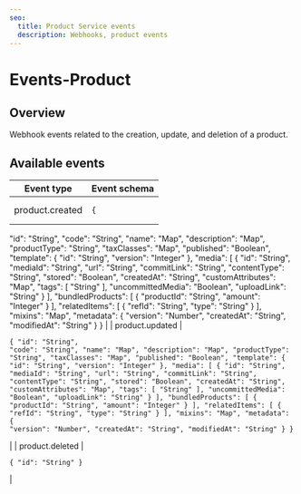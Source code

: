```yaml
---
seo:
  title: Product Service events
  description: Webhooks, product events
---
```


# Events-Product

## Overview

Webhook events related to the creation, update, and deletion of a product.

## Available events

| Event type      | Event schema                                                                                                                                                                                                                                                                                                                                                                                                                                                                                                                                                                                                                                                                                                                                                                                                                                                                                                                                                                        |
| --------------- | ----------------------------------------------------------------------------------------------------------------------------------------------------------------------------------------------------------------------------------------------------------------------------------------------------------------------------------------------------------------------------------------------------------------------------------------------------------------------------------------------------------------------------------------------------------------------------------------------------------------------------------------------------------------------------------------------------------------------------------------------------------------------------------------------------------------------------------------------------------------------------------------------------------------------------------------------------------------------------------- |
| product.created | <pre class="language-json"><code class="lang-json">{
  "id": "String",
  "code": "String",
  "name": "Map",
  "description": "Map",
  "productType": "String",
  "taxClasses": "Map",
  "published": "Boolean",
  "template": {
    "id": "String",
    "version": "Integer"
  },
  "media": [
    {
      "id": "String",
      "mediaId": "String",
      "url": "String",
      "commitLink": "String",
      "contentType": "String",
      "stored": "Boolean",
      "createdAt": "String",
      "customAttributes": "Map",
      "tags": [
        "String"
      ],
      "uncommittedMedia": "Boolean",
      "uploadLink": "String"
    }
  ],
  "bundledProducts": [
    {
      "productId": "String",
      "amount": "Integer"
    }
  ],
  "relatedItems": [
    {
      "refId": "String",
      "type": "String"
    }
  ],
  "mixins": "Map",
  "metadata": {
    "version": "Number",
    "createdAt": "String",
    "modifiedAt": "String"
  }
}
</code></pre> |
| product.updated | <pre class="language-json"><code class="lang-json">{
  "id": "String",
  "code": "String",
  "name": "Map",
  "description": "Map",
  "productType": "String",
  "taxClasses": "Map",
  "published": "Boolean",
  "template": {
    "id": "String",
    "version": "Integer"
  },
  "media": [
    {
      "id": "String",
      "mediaId": "String",
      "url": "String",
      "commitLink": "String",
      "contentType": "String",
      "stored": "Boolean",
      "createdAt": "String",
      "customAttributes": "Map",
      "tags": [
        "String"
      ],
      "uncommittedMedia": "Boolean",
      "uploadLink": "String"
    }
  ],
  "bundledProducts": [
    {
      "productId": "String",
      "amount": "Integer"
    }
  ],
  "relatedItems": [
    {
      "refId": "String",
      "type": "String"
    }
  ],
  "mixins": "Map",
  "metadata": {
    "version": "Number",
    "createdAt": "String",
    "modifiedAt": "String"
  }
}
</code></pre> |
| product.deleted | <pre class="language-json"><code class="lang-json">{
  "id": "String"
}
</code></pre>                                                                                                                                                                                                                                                                                                                                                                                                                                                                                                                                                                                                                                                                                                                                                                                                                                                                                               |
